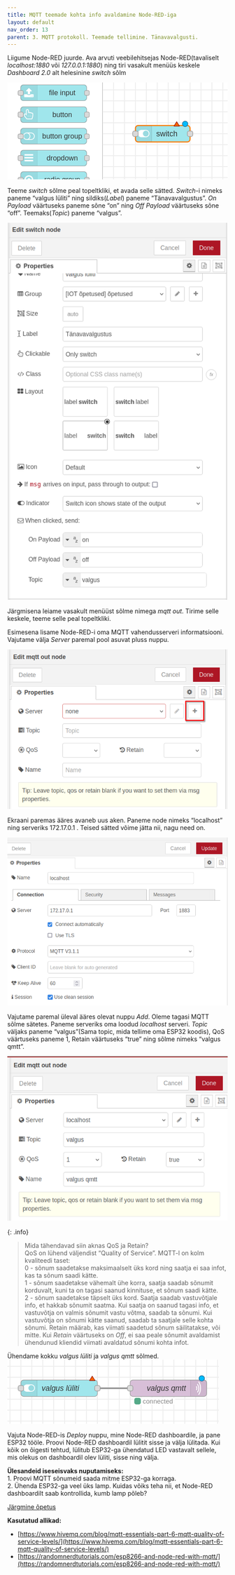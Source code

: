 ```yaml
---
title: MQTT teemade kohta info avaldamine Node-RED-iga
layout: default
nav_order: 13
parent: 3. MQTT protokoll. Teemade tellimine. Tänavavalgusti.
---
```


 Liigume Node-RED juurde. Ava arvuti veebilehitsejas Node-RED(tavaliselt *localhost:1880* või *127.0.0.1:1880*) ning tiri vasakult menüüs keskele *Dashboard 2.0* alt helesinine *switch* sõlm

![Node-RED Switch](./pildid/3.png)

Teeme *switch* sõlme peal topeltkliki, et avada selle sätted. *Switch*\-i nimeks paneme “valgus lüliti” ning sildiks(*Label*) paneme “Tänavavalgustus”. *On Payload* väärtuseks paneme sõne “on” ning *Off Payload* väärtuseks sõne “off”. Teemaks(*Topic*) paneme “valgus”.

![Node-RED switch konfiguratsioon](./pildid/4.png)

Järgmisena leiame vasakult menüüst sõlme nimega *mqtt out*. Tirime selle keskele, teeme selle peal topeltkliki.

Esimesena lisame Node-RED-i oma MQTT vahendusserveri informatsiooni. Vajutame välja *Server* paremal pool asuvat pluss nuppu.

![Node-RED MQTT out](./pildid/5.png)

Ekraani paremas ääres avaneb uus aken. Paneme node nimeks “localhost” ning serveriks 172.17.0.1 . Teised sätted võime jätta nii, nagu need on.

![Node-RED Mosquitto ühendus](./pildid/6.png)

Vajutame paremal üleval ääres olevat nuppu *Add*. Oleme tagasi MQTT sõlme sätetes. Paneme serveriks oma loodud *localhost* serveri. *Topic* väljaks paneme “valgus”(Sama topic, mida tellime oma ESP32 koodis), QoS väärtuseks paneme 1, Retain väärtuseks “true” ning sõlme nimeks “valgus qmtt”.

![Node-RED MQTT out](./pildid/7.png)

{: .info}
>Mida tähendavad siin aknas QoS ja Retain?  
>QoS on lühend väljendist “Quality of Service”. MQTT-l on kolm kvaliteedi taset:  
>  0 \- sõnum saadetakse maksimaalselt üks kord ning saatja ei saa infot, kas ta sõnum saadi kätte.  
 > 1 \- sõnum saadetakse vähemalt ühe korra, saatja saadab sõnumit korduvalt, kuni ta on tagasi saanud kinnituse, et sõnum saadi kätte.  
 >  2 \- sõnum saadetakse täpselt üks kord. Saatja saadab vastuvõtjale info, et hakkab sõnumit saatma. Kui saatja on saanud tagasi info, et vastuvõtja on valmis sõnumit vastu võtma, saadab ta sõnumi. Kui vastuvõtja on sõnumi kätte saanud, saadab ta saatjale selle kohta sõnumi. 
> Retain määrab, kas viimati saadetud sõnum säilitatakse, või mitte. Kui *Retain* väärtuseks on *Off*, ei saa peale sõnumit avaldamist ühendunud kliendid viimati avaldatud sõnumi kohta infot.

Ühendame kokku *valgus lüliti* ja *valgus qmtt* sõlmed.
![Node-RED flow](./pildid/8.png)

Vajuta Node-RED-is *Deploy* nuppu, mine Node-RED dashboardile, ja pane ESP32 tööle. Proovi Node-RED dashboardil lülitit sisse ja välja lülitada. Kui kõik on õigesti tehtud, lülitub ESP32-ga ühendatud LED vastavalt sellele, mis olekus on dashboardil olev lüliti, sisse ning välja.

**Ülesandeid iseseisvaks nuputamiseks:**  
1\. Proovi MQTT sõnumeid saada mitme ESP32-ga korraga.  
2\. Ühenda ESP32-ga veel üks lamp. Kuidas võiks teha nii, et Node-RED dashboardilt saab kontrollida, kumb lamp põleb?

[Järgmine õpetus](../MQTT-avaldamine)

**Kasutatud allikad:**

- [https://www.hivemq.com/blog/mqtt-essentials-part-6-mqtt-quality-of-service-levels/](https://www.hivemq.com/blog/mqtt-essentials-part-6-mqtt-quality-of-service-levels/)  
- [https://randomnerdtutorials.com/esp8266-and-node-red-with-mqtt/](https://randomnerdtutorials.com/esp8266-and-node-red-with-mqtt/)  